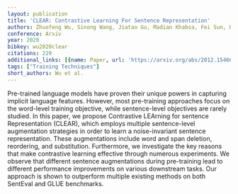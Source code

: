```yaml
---
layout: publication
title: 'CLEAR: Contrastive Learning For Sentence Representation'
authors: Zhuofeng Wu, Sinong Wang, Jiatao Gu, Madian Khabsa, Fei Sun, Hao Ma
conference: Arxiv
year: 2020
bibkey: wu2020clear
citations: 229
additional_links: [{name: Paper, url: 'https://arxiv.org/abs/2012.15466'}]
tags: ["Training Techniques"]
short_authors: Wu et al.
---
```

Pre-trained language models have proven their unique powers in capturing
implicit language features. However, most pre-training approaches focus on the
word-level training objective, while sentence-level objectives are rarely
studied. In this paper, we propose Contrastive LEArning for sentence
Representation (CLEAR), which employs multiple sentence-level augmentation
strategies in order to learn a noise-invariant sentence representation. These
augmentations include word and span deletion, reordering, and substitution.
Furthermore, we investigate the key reasons that make contrastive learning
effective through numerous experiments. We observe that different sentence
augmentations during pre-training lead to different performance improvements on
various downstream tasks. Our approach is shown to outperform multiple existing
methods on both SentEval and GLUE benchmarks.